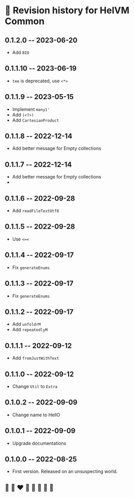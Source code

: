 # 📅 Revision history for HelVM Common

## 0.1.2.0 -- 2023-06-20
* Add `BIO`

## 0.1.1.10 -- 2023-06-19
* `tee` is deprecated, use `<*>`

## 0.1.1.9 -- 2023-05-15
* Implement `many1'`
* Add `(<?>)`
* Add `CartesianProduct`

## 0.1.1.8 -- 2022-12-14
* Add better message for Empty collections

## 0.1.1.7 -- 2022-12-14
* Add better message for Empty collections
* 
## 0.1.1.6 -- 2022-09-28
* Add `readFileTextUtf8`

## 0.1.1.5  -- 2022-09-28
* Use `<=<`

## 0.1.1.4  -- 2022-09-17
* Fix `generateEnums`

## 0.1.1.3  -- 2022-09-17
* Fix `generateEnums`

## 0.1.1.2  -- 2022-09-17
* Add `unfoldrM`
* Add `repeatedlyM`

## 0.1.1.1  -- 2022-09-12
* Add `fromJustWithText`

## 0.1.1.0  -- 2022-09-12
* Change `Util` to `Extra`

## 0.1.0.2  -- 2022-09-09
* Change name to HelIO

## 0.1.0.1  -- 2022-09-09
* Upgrade documentations

## 0.1.0.0  -- 2022-08-25
* First version. Released on an unsuspecting world.

## 🦄 🌈 ❤️ 💛 💚 💙 🤍 🖤
